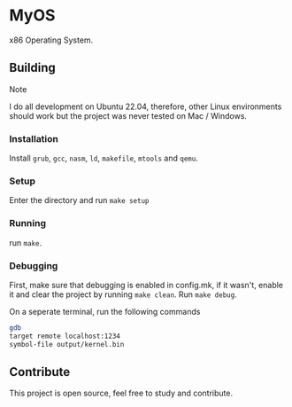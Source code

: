 # MyOS
x86 Operating System.

## Building
> [!NOTE]
> I do all development on Ubuntu 22.04, therefore, other Linux environments should work but the project was never tested on Mac / Windows.

### Installation
Install `grub`, `gcc`, `nasm`, `ld`, `makefile`, `mtools` and `qemu`.

### Setup
Enter the directory and run ```make setup```

### Running
run `make`.

### Debugging
First, make sure that debugging is enabled in config.mk, if it wasn't, enable it and clear the project by running ```make clean```.
Run ```make debug```.

On a seperate terminal, run the following commands
```bash
gdb
target remote localhost:1234
symbol-file output/kernel.bin
```

## Contribute
This project is open source, feel free to study and contribute.
